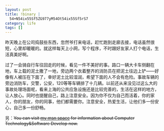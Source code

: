 ```yaml
--- 
layout: post
title: !binary |
  54+N54ix55Sf5ZG977yM54Ot54ix55Sf5rS7
category: life
tags: []
---
```

昨天晚上在公司捣鼓些东西，忽然爷打来电话，赶忙跑到走廊去接，电话虽然很短，心里却暖暖的。就这样每天上小网，写个程序，不时跟好友家人打个电话，生活真美好啊。

过了一会骑自行车往回走的时候，看见一件不美好的事。路口一辆大卡车侧翻在地，车上载的泥土撒了一地，旁边两个衣着整齐的消防员在把泥土往边上铲——好像有人被压在下面了，幸好泥土比较湿润，希望下面的人不会有危险。事故车辆的旁边消防车，交警，公安，120等等车辆排了十几辆。以前还从来没见过这么大的事故处理场面呢，看来上海的公共应急设施还是比较完善的，生活在这样的地方，让人放心。同时也提醒自己，路上注意安全。因为你不仅为自己而活着，你的家人，你的朋友，你的同事，他们都需要你。注意安全，热爱生活，让他们多一份安心，自己多一份舒畅。

另：<del>You can visit [my msn space](http://bianbiancom.spaces.live.com/) for information about Computer Technology&amp;Software Develop now.</del>
